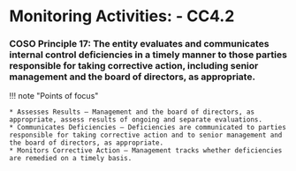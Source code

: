 #  Monitoring Activities: - CC4.2

### COSO Principle 17: The entity evaluates and communicates internal control deficiencies in a timely manner to those parties responsible for taking corrective action, including senior management and the board of directors, as appropriate.


!!! note "Points of focus"

    * Assesses Results — Management and the board of directors, as appropriate, assess results of ongoing and separate evaluations.
    * Communicates Deficiencies — Deficiencies are communicated to parties responsible for taking corrective action and to senior management and the board of directors, as appropriate.
    * Monitors Corrective Action — Management tracks whether deficiencies are remedied on a timely basis.

